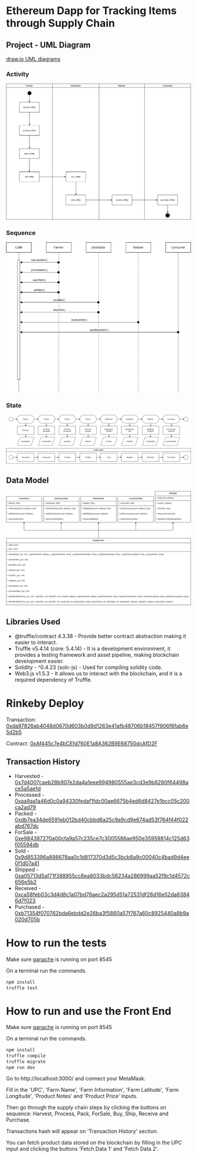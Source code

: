 # Ethereum Dapp for Tracking Items through Supply Chain

## Project - UML Diagram

[draw.io UML diagrams](diagrams/diagrams.drawio)

### Activity

![activity diagram](diagrams/diagrams-activity.drawio.png)

### Sequence 

![sequence diagram](diagrams/diagrams-sequence.drawio.png)

### State

![state diagram](diagrams/diagrams-state.drawio.png)

## Data Model

![sequence data](diagrams/diagrams-data.drawio.png)


## Libraries Used

* @truffle/contract 4.3.38 - Provide better contract abstraction making it easier to interact.
* Truffle v5.4.14 (core: 5.4.14) - It is a development environment, it provides a testing framework and asset pipeline, making blockchain development easier.
* Solidity - ^0.4.23 (solc-js) - Used for compiling solidity code.
* Web3.js v1.5.3 - It allows us to interact with the blockchain, and it is a required dependency of Truffle.

# Rinkeby Deploy

Transaction: [0xda97826ab4048d0670d603b0d9d1263e41afb48706b18457f906f6fab6e5d2b5](https://rinkeby.etherscan.io/tx/0xda97826ab4048d0670d603b0d9d1263e41afb48706b18457f906f6fab6e5d2b5)

Contract: [0xAf445c7e4bCEfd760E1a8A362B9E68750dcAfD2F](https://rinkeby.etherscan.io/address/0xAf445c7e4bCEfd760E1a8A362B9E68750dcAfD2F)

## Transaction History

* Harvested - [0x7d4007caeb28b907e2da4a1eee994980555ae3cd3e9b6280f64498ace5a5ae1d](https://rinkeby.etherscan.io/tx/0x7d4007caeb28b907e2da4a1eee994980555ae3cd3e9b6280f64498ace5a5ae1d)
* Processed - [0xaa9aa1a46d0c0a94330fedaf1fdc00ae6675b4ed6d8427e1bcc05c200ca2ad79](https://rinkeby.etherscan.io/tx/0xaa9aa1a46d0c0a94330fedaf1fdc00ae6675b4ed6d8427e1bcc05c200ca2ad79)
* Packed - [0xdb7ea34de6591eb012bd40cbbd6a25c9a9cd9e674ad53f764f44f022abd767dc](https://rinkeby.etherscan.io/tx/0xdb7ea34de6591eb012bd40cbbd6a25c9a9cd9e674ad53f764f44f022abd767dc)
* ForSale - [0xe984387270a00cfa9a57c235ce7c3005586ae950e35959814c125d63f05594db](https://rinkeby.etherscan.io/tx/0xe984387270a00cfa9a57c235ce7c3005586ae950e35959814c125d63f05594db)
* Sold - [0x9d853396a898678aa0c1d817370d3d5c3bcb8a9c00040c4bad9d4ee0f1d07a41](https://rinkeby.etherscan.io/tx/0x9d853396a898678aa0c1d817370d3d5c3bcb8a9c00040c4bad9d4ee0f1d07a41)
* Shipped - [0xa05713d5af71f388955cc8ea8033bdc56234a286999aa52f9c1d4572c656e5b2](https://rinkeby.etherscan.io/tx/0xa05713d5af71f388955cc8ea8033bdc56234a286999aa52f9c1d4572c656e5b2)
* Received - [0xca58feb03c3d4d8c1a07bd76aec2a295d51a72531df26d16e52da83846d7f023](https://rinkeby.etherscan.io/tx/0xca58feb03c3d4d8c1a07bd76aec2a295d51a72531df26d16e52da83846d7f023)
* Purchased - [0xb71354f070762bda6ebdd2e26ba3f5860a57f767a60c8925440a8b9a020d705b](https://rinkeby.etherscan.io/tx/0xb71354f070762bda6ebdd2e26ba3f5860a57f767a60c8925440a8b9a020d705b)

# How to run the tests

Make sure [ganache](https://www.trufflesuite.com/ganache) is running on port 8545

On a terminal run the commands.

```
npm install
truffle test
```

# How to run and use the Front End

Make sure [ganache](https://www.trufflesuite.com/ganache) is running on port 8545

On a terminal run the commands.
```
npm install
truffle compile
truffle migrate
npm run dev
```

Go to http://localhost:3000/ and connect your MetaMask.

Fill in the 'UPC', 'Farm Name', 'Farm Information', 'Farm Latitude', 'Farm Longitude', 'Product Notes' and 'Product Price' inputs.

Then go through the supply chain steps by clicking the buttons on sequence: Harvest, Process, Pack, ForSale, Buy, Ship, Receive and Purchase.

Transactions hash will appear on 'Transaction History' section.

You can fetch product data stored on the blockchain by filling in the UPC input and clicking the buttons 'Fetch Data 1' and 'Fetch Data 2'.